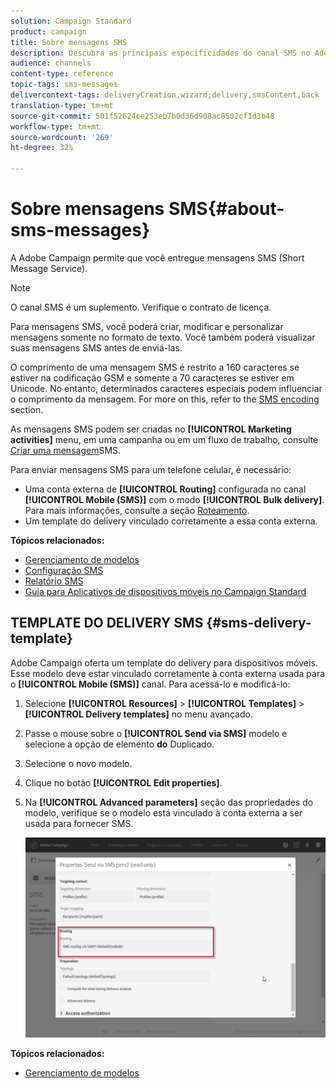 ```yaml
---
solution: Campaign Standard
product: campaign
title: Sobre mensagens SMS
description: Descubra as principais especificidades do canal SMS no Adobe Campaign.
audience: channels
content-type: reference
topic-tags: sms-messages
delivercontext-tags: deliveryCreation,wizard;delivery,smsContent,back
translation-type: tm+mt
source-git-commit: 501f52624ce253eb7b0d36d908ac8502cf1d3b48
workflow-type: tm+mt
source-wordcount: '269'
ht-degree: 32%

---
```



# Sobre mensagens SMS{#about-sms-messages}

A Adobe Campaign permite que você entregue mensagens SMS (Short Message Service).

>[!NOTE]
>
>O canal SMS é um suplemento. Verifique o contrato de licença.

Para mensagens SMS, você poderá criar, modificar e personalizar mensagens somente no formato de texto. Você também poderá visualizar suas mensagens SMS antes de enviá-las.

O comprimento de uma mensagem SMS é restrito a 160 caracteres se estiver na codificação GSM e somente a 70 caracteres se estiver em Unicode. No entanto, determinados caracteres especiais podem influenciar o comprimento da mensagem. For more on this, refer to the [SMS encoding](../../administration/using/configuring-sms-channel.md#sms-encoding--length-and-transliteration) section.

As mensagens SMS podem ser criadas no **[!UICONTROL Marketing activities]** menu, em uma campanha ou em um fluxo de trabalho, consulte [Criar uma mensagem](../../channels/using/creating-an-sms-message.md)SMS.

Para enviar mensagens SMS para um telefone celular, é necessário:

* Uma conta externa de **[!UICONTROL Routing]** configurada no canal **[!UICONTROL Mobile (SMS)]** com o modo **[!UICONTROL Bulk delivery]**. Para mais informações, consulte a seção [Roteamento](../../administration/using/configuring-sms-channel.md#defining-an-sms-routing).
* Um template do delivery vinculado corretamente a essa conta externa.

**Tópicos relacionados:**

* [Gerenciamento de modelos](../../start/using/marketing-activity-templates.md)
* [Configuração SMS](../../administration/using/configuring-sms-channel.md#defining-an-sms-routing)
* [Relatório SMS](../../reporting/using/sms-report.md)
* [Guia para Aplicativos de dispositivos móveis no Campaign Standard](https://helpx.adobe.com/br/campaign/kb/acs-mobile.html)

## TEMPLATE DO DELIVERY SMS {#sms-delivery-template}

Adobe Campaign oferta um template do delivery para dispositivos móveis. Esse modelo deve estar vinculado corretamente à conta externa usada para o **[!UICONTROL Mobile (SMS)]** canal. Para acessá-lo e modificá-lo:

1. Selecione **[!UICONTROL Resources]** > **[!UICONTROL Templates]** > **[!UICONTROL Delivery templates]** no menu avançado.
1. Passe o mouse sobre o **[!UICONTROL Send via SMS]** modelo e selecione a opção de elemento **do** Duplicado.
1. Selecione o novo modelo.
1. Clique no botão **[!UICONTROL Edit properties]**.
1. Na **[!UICONTROL Advanced parameters]** seção das propriedades do modelo, verifique se o modelo está vinculado à conta externa a ser usada para fornecer SMS.

   ![](assets/sms_template.png)

**Tópicos relacionados:**

* [Gerenciamento de modelos](../../start/using/marketing-activity-templates.md)
